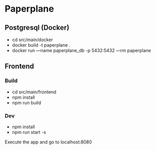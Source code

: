 # Paperplane

## Postgresql (Docker)

- cd src/main/docker
- docker build -t paperplane .
- docker run  —name paperplane_db -p 5432:5432 —rm paperplane

## Frontend

### Build

- cd src/main/frontend
- npm install
- npm run build

### Dev
- npm install
- npm run start -s

Execute the app and go to localhost:8080